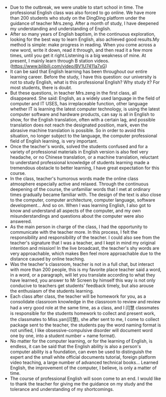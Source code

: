 - Due to the outbreak, we were unable to start school in time. The professional English class was also forced to go online. We have more than 200 students who study on the DingDing platform under the guidance of teacher Mrs.zeng. After a month of study, I have deepened my understanding and understanding of English.
- After so many years of English baptism, in the continuous exploration, looking for the best way to learn English, also achieved good results.My method is simple: make progress in reading. When you come across a new word, write it down, read it through, and then read it a few more times, until you get it right.Listening is a big weakness of mine. At present, I mainly learn through B station videos.(https://www.bilibili.com/video/BV1U7411a7xG)
- It can be said that English learning has been throughout our entire learning career.  Before the study, I have this question: our university is not to study  English, what is this professional English? Why study it? For most  students, there is doubt. 
- But these questions, in teacher Mrs.zeng in the first class, all disappeared. She said: English, as a widely used language in the field of computer and IT USES, has irreplaceable function, other language whether IT is learning the  latest computer technology, is using the latest computer software and  hardware products, can say is all in English to show, for the English  translation, often with a certain lag, and possible translation does not reach the designated position, mark, even the abrasive machine  translation is possible. So in order to avoid this situation, no longer subject to the language, the computer professional field of English learning, is very important.
- Once the teacher's words, solved the students confused and for a variety of professional materials in English version is also feel very  headache, or no Chinese translation, or a machine translation, reluctant to understand professional knowledge of students learning made a  tremendous obstacle to better learning, I have great expectation for  this course.
- In the class, teacher's humorous words made the online class  atmosphere especially active and relaxed. Through the continuous  deepening of the course, the unfamiliar words that I met at ordinary  times gradually became familiar with. The design of the text is also  close to the computer, computer architecture, computer language,  software development... And so on. When I was learning English, I also  got to know and understand all aspects of the computer, and my own  misunderstandings and questions about the computer were also answered. 
- As the main person in charge of the class, I had the opportunity to communicate with the teacher more. In this process, I felt the  responsibility and responsibility of the teacher. I could also see from  the teacher's signature that I was a teacher, and I kept in mind my  original intention and mission! In the live broadcast, the teacher's shy words are very approachable, which makes Ben feel more approachable due to the distance caused by online teaching.
- Was the teacher's classroom, teacher is not in a full chat, but interact with more than 200 people, this is my favorite place teacher said a  word, in a word, or a paragraph, will let you translate according to  what they have learned, you answer to Mr Screen by himself this way is  not only conducive to teachers get students' feedback timely, but also  arouse the enthusiasm of the students learning.
- Each class after class, the teacher will be homework for you, as a  consolidate classroom knowledge in the classroom to review and review  had a very good role at the same time, as a class, and I 闫慧 classmates  is responsible for the students homework to collect and present work,  the classmates to Miss.yan(闫慧), she after sent to me, I come to collect package  sent to the teacher, the students pay the word naming format is not  unified, I like obsessive-compulsive disorder will document word one by  one, into a student number + name format).
- No matter for the computer learning, or for the learning of English, is  endless, it can be said that the English ability is also a person's  computer ability is a foundation, can even be used to distinguish the  expert and the small white official documents tutorial, foreign platform video teaching, a large number of advanced technical books... Learned  English, the improvement of the computer, I believe, is only a matter of time.
- The course of professional English will soon come to an end. I would  like to thank the teacher for giving me the guidance on my study and the tolerance and understanding of my shortcomings.

